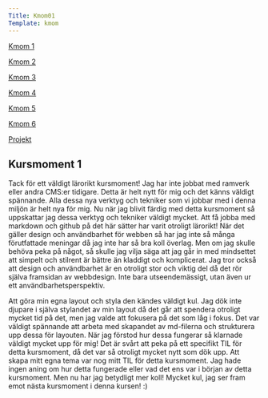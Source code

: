 ```yaml
---
Title: Kmom01
Template: kmom
---
```


<div class="kmom-container">
<div class="kmom-sidebar">
<a href="kmom01"><p class="sidebar-chosen">Kmom 1</p></a>  
<a href="kmom02"><p class="sidebar-notchosen">Kmom 2</p></a>  
<a href="kmom03"><p class="sidebar-notchosen">Kmom 3</p></a>  
<a href="kmom04"><p class="sidebar-notchosen">Kmom 4</p></a>  
<a href="kmom05"><p class="sidebar-notchosen">Kmom 5</p></a>  
<a href="kmom06"><p class="sidebar-notchosen">Kmom 6</p></a>  
<a href="kmom10"><p class="sidebar-notchosen">Projekt</p></a>
</div> 

<div class="kmom-mainpage">
<h2>Kursmoment 1</h2>
<p>Tack för ett väldigt lärorikt kursmoment!  
Jag har inte jobbat med ramverk eller andra CMS:er tidigare. Detta är helt nytt för mig 
och det känns väldigt spännande. Alla dessa nya verktyg och tekniker som vi jobbar med i denna miljön är helt nya för mig. Nu när jag blivit färdig med detta kursmoment så uppskattar jag dessa verktyg och tekniker väldigt mycket. Att få jobba med markdown och github på det här sätter har varit otroligt lärorikt!
När det gäller design och användbarhet för webben så har jag inte så många förutfattade meningar då jag inte har så bra koll överlag. Men om jag skulle behöva peka på något, så skulle jag vilja säga att jag går in med mindsettet att simpelt och stilrent är bättre än kladdigt och komplicerat. Jag tror också att design och användbarhet är en otroligt stor och viktig del då det rör själva framsidan av webbdesign. Inte bara utseendemässigt, utan även ur ett användbarhetsperspektiv.  </p>
<p>Att göra min egna layout och styla den kändes väldigt kul. Jag dök inte djupare i själva stylandet av min layout då det går att spendera otroligt mycket tid på det, men jag valde att fokusera på det som låg i fokus.  
Det var väldigt spännande att arbeta med skapandet av md-filerna och strukturera upp dessa för layouten. När jag förstod hur dessa fungerar så klarnade väldigt mycket upp för mig!
Det är svårt att peka på ett specifikt TIL för detta kursmoment, då det var så otroligt mycket nytt som dök upp. Att skapa mitt egna tema var nog mitt TIL för detta kursmoment.
Jag hade ingen aning om hur detta fungerade eller vad det ens var i början av detta kursmoment. Men nu har jag betydligt mer koll!  
Mycket kul, jag ser fram emot nästa kursmoment i denna kursen! :)</p>
</div>
</div>